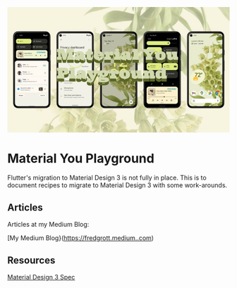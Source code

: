 ![playground](./media/material-you-playground.png)

# Material You Playground

Flutter's migration to Material Design 3 is not fully in place. This is to document recipes to migrate to Material Design 3 with some work-arounds.




## Articles

Articles at my Medium Blog:

[My Medium Blog}(https://fredgrott.medium..com)


## Resources

[Material Design 3 Spec](https://m3.material.io/)
